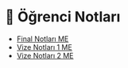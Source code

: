 # 📕 Öğrenci Notları

<!--Index-->

- [Final Notları ME](Final%20Notlar%C4%B1%20ME.pdf)
- [Vize Notları 1 ME](Vize%20Notlar%C4%B1%201%20ME.pdf)
- [Vize Notları 2 ME](Vize%20Notlar%C4%B1%202%20ME.pdf)

<!--Index-->
